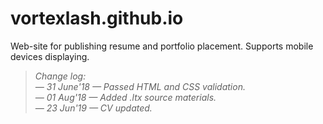 # vortexlash.github.io
Web-site for publishing resume and portfolio placement. Supports mobile devices displaying.

> _Change log:_<br/>
_— 31 June'18 — Passed HTML and CSS validation._</br>
_— 01 Aug'18 — Added .ltx source materials._</br>
_— 23 Jun'19 — CV updated._
